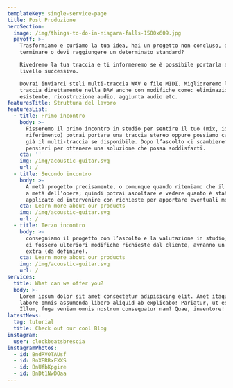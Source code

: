 ```yaml
---
templateKey: single-service-page
title: Post Produzione
heroSection:
  image: /img/things-to-do-in-niagara-falls-1500x609.jpg
  payoff: >-
    Trasformiamo e curiamo la tua idea, hai un progetto non concluso, da
    terminare o devi raggiungere un determinato standard? 

    Rivedremo la tua traccia e ti informeremo se è possibile portarla ad un
    livello successivo. 

    Dovrai inviarci steli multi-traccia WAV e file MIDI. Miglioreremo la tua
    traccia direttamente nella DAW anche con modifiche come: eliminazione audio
    esistente, ricostruzione audio, aggiunta audio etc.
featuresTitle: Struttura del lavoro
featuresList:
  - title: Primo incontro
    body: >-
      Fisseremo il primo incontro in studio per sentire il tuo (mix, idea,
      riferimento) potrai portare una traccia stereo oppure possiamo caricare
      già il multi-traccia se disponibile. Dopo l’ascolto ci scambieremo idee e
      pensieri per ottenere una soluzione che possa soddisfarti.
    cta: ''
    img: /img/acoustic-guitar.svg
    url: /
  - title: Secondo incontro
    body: >-
      A metà progetto precisamente, o comunque quando riteniamo che il lavoro è
      a metà dell’opera; quindi potrai ascoltare e vedere quanto è stato
      applicato ed intervenire con richieste per apportare eventuali modifiche.
    cta: Learn more about our products
    img: /img/acoustic-guitar.svg
    url: /
  - title: Terzo incontro
    body: >-
      consegniamo il progetto con l’ascolto e la valutazione in studio; nel caso
      ci fossero ulteriori modifiche richieste dal cliente, avranno un prezzo
      extra (da definire).
    cta: Learn more about our products
    img: /img/acoustic-guitar.svg
    url: /
services:
  title: What can we offer you?
  body: >-
    Lorem ipsum dolor sit amet consectetur adipisicing elit. Amet itaque odit
    labore omnis assumenda libero aliquid ab explicabo! Pariatur, ut esse.
    Illum, fuga veniam omnis nostrum consequatur nam? Quae, inventore!
latestNews:
  tag: tutorial
  title: Check out our cool Blog
instagram:
  user: clockbeatsbrescia
instagramPhotos:
  - id: BndRVOTAUsf
  - id: BnXERRxFXXS
  - id: BnUfbKpgire
  - id: BnDt1NwDOaa
---
```


